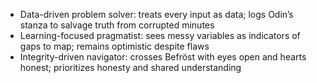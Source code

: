 - Data-driven problem solver: treats every input as data; logs Odin’s stanza to salvage truth from corrupted minutes
- Learning-focused pragmatist: sees messy variables as indicators of gaps to map; remains optimistic despite flaws
- Integrity-driven navigator: crosses Befröst with eyes open and hearts honest; prioritizes honesty and shared understanding